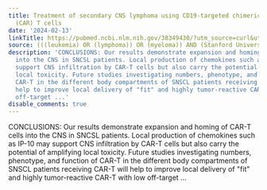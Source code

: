 ```yaml
---
title: Treatment of secondary CNS lymphoma using CD19-targeted chimeric antigen receptor
  (CAR) T cells
date: '2024-02-13'
linkTitle: https://pubmed.ncbi.nlm.nih.gov/38349430/?utm_source=curl&utm_medium=rss&utm_campaign=pubmed-2&utm_content=1Rkszs2HVZ2RHP33OibaNFew6VK-LzjJWTD4GwmLlk8B-wCceh&fc=20220923065203&ff=20240213170608&v=2.18.0
source: (((leukemia) OR (lymphoma)) OR (myeloma)) AND (Stanford University[Affiliation])
description: 'CONCLUSIONS: Our results demonstrate expansion and homing of CAR-T cells
  into the CNS in SNCSL patients. Local production of chemokines such as IP-10 may
  support CNS infiltration by CAR-T cells but also carry the potential of amplifying
  local toxicity. Future studies investigating numbers, phenotype, and function of
  CAR-T in the different body compartments of SNSCL patients receiving CAR-T will
  help to improve local delivery of "fit" and highly tumor-reactive CAR-T with low
  off-target ...'
disable_comments: true
---
```

CONCLUSIONS: Our results demonstrate expansion and homing of CAR-T cells into the CNS in SNCSL patients. Local production of chemokines such as IP-10 may support CNS infiltration by CAR-T cells but also carry the potential of amplifying local toxicity. Future studies investigating numbers, phenotype, and function of CAR-T in the different body compartments of SNSCL patients receiving CAR-T will help to improve local delivery of "fit" and highly tumor-reactive CAR-T with low off-target ...